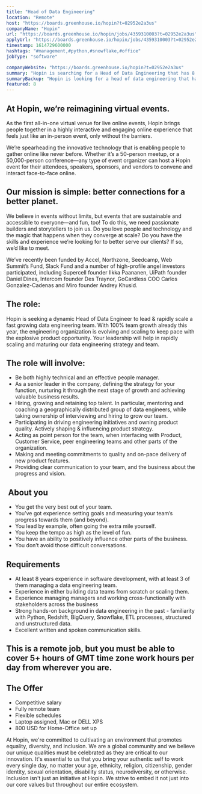 ```yaml
---
title: "Head of Data Engineering"
location: "Remote"
host: "https://boards.greenhouse.io/hopin?t=02952e2a3us"
companyName: "Hopin"
url: "https://boards.greenhouse.io/hopin/jobs/4359310003?t=02952e2a3us"
applyUrl: "https://boards.greenhouse.io/hopin/jobs/4359310003?t=02952e2a3us#app"
timestamp: 1614729600000
hashtags: "#management,#python,#snowflake,#office"
jobType: "software"

companyWebsite: "https://boards.greenhouse.io/hopin?t=02952e2a3us"
summary: "Hopin is searching for a Head of Data Engineering that has 8 years experience in software development, with at least 3 of them managing a data engineering team."
summaryBackup: "Hopin is looking for a head of data engineering that has experience in: #management, #python, #office."
featured: 8
---
```


## At Hopin, we’re reimagining virtual events.

As the first all-in-one virtual venue for live online events, Hopin brings people together in a highly interactive and engaging online experience that feels just like an in-person event, only without the barriers.

We’re spearheading the innovative technology that is enabling people to gather online like never before. Whether it’s a 50-person meetup, or a 50,000-person conference—any type of event organizer can host a Hopin event for their attendees, speakers, sponsors, and vendors to convene and interact face-to-face online.

## Our mission is simple: better connections for a better planet.

We believe in events without limits, but events that are sustainable and accessible to everyone—and fun, too! To do this, we need passionate builders and storytellers to join us. Do you love people and technology and the magic that happens when they converge at scale? Do you have the skills and experience we’re looking for to better serve our clients? If so, we’d like to meet.

We’ve recently been funded by Accel, Northzone, Seedcamp, Web Summit’s Fund, Slack Fund and a number of high-profile angel investors participated, including Supercell founder Ilkka Paananen, UiPath founder Daniel Dines, Intercom founder Des Traynor, GoCardless COO Carlos Gonzalez-Cadenas and Miro founder Andrey Khusid.

## The role:

Hopin is seeking a dynamic Head of Data Engineer to lead & rapidly scale a fast growing data engineering team. With 100% team growth already this year, the engineering organization is evolving and scaling to keep pace with the explosive product opportunity. Your leadership will help in rapidly scaling and maturing our data engineering strategy and team.

## The role will involve:

*   Be both highly technical and an effective people manager.
*   As a senior leader in the company, defining the strategy for your function, nurturing it through the next stage of growth and achieving valuable business results.
*   Hiring, growing and retaining top talent. In particular, mentoring and coaching a geographically distributed group of data engineers, while taking ownership of interviewing and hiring to grow our team.
*   Participating in driving engineering initiatives and owning product quality. Actively shaping & influencing product strategy.
*   Acting as point person for the team, when interfacing with Product, Customer Service, peer engineering teams and other parts of the organization.
*   Making and meeting commitments to quality and on-pace delivery of new product features.
*   Providing clear communication to your team, and the business about the progress and vision.

##  About you

*   You get the very best out of your team.
*   You’ve got experience setting goals and measuring your team’s progress towards them (and beyond).
*   You lead by example, often going the extra mile yourself.
*   You keep the tempo as high as the level of fun.
*   You have an ability to positively influence other parts of the business.
*   You don’t avoid those difficult conversations.

## Requirements

*   At least 8 years experience in software development, with at least 3 of them managing a data engineering team.
*   Experience in either building data teams from scratch or scaling them.
*   Experience managing managers and working cross-functionally with stakeholders across the business
*   Strong hands-on background in data engineering in the past - familiarity with Python, Redshift, BigQuery, Snowflake, ETL processes, structured and unstructured data.
*   Excellent written and spoken communication skills.

## This is a remote job, but you must be able to cover 5+ hours of GMT time zone work hours per day from wherever you are.

## The Offer 

*   Competitive salary
*   Fully remote team
*   Flexible schedules
*   Laptop assigned, Mac or DELL XPS 
*   800 USD for Home-Office set up

At Hopin, we're committed to cultivating an environment that promotes equality, diversity, and inclusion. We are a global community and we believe our unique qualities must be celebrated as they are critical to our innovation. It's essential to us that you bring your authentic self to work every single day, no matter your age, ethnicity, religion, citizenship, gender identity, sexual orientation, disability status, neurodiversity, or otherwise. Inclusion isn't just an initiative at Hopin. We strive to embed it not just into our core values but throughout our entire ecosystem.
